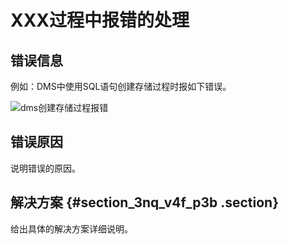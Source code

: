 # XXX过程中报错的处理

## 错误信息

例如：DMS中使用SQL语句创建存储过程时报如下错误。

![dms创建存储过程报错](http://static-aliyun-doc.oss-cn-hangzhou.aliyuncs.com/assets/img/8413/155608501145280_zh-CN.png)

## 错误原因 

说明错误的原因。

## 解决方案 {#section_3nq_v4f_p3b .section}

给出具体的解决方案详细说明。